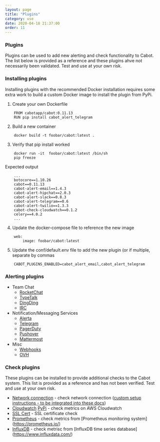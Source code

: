 ```yaml
---
layout: page
title: "Plugins"
category: use
date: 2020-04-18 21:37:00
order: 11
---
```


### Plugins

Plugins can be used to add new alerting and check functionality to Cabot. The list below is provided as a reference and these plugins ahve not necessarily been validated. Test and use at your own risk.

### Installing plugins

Installing plugins with the recommended Docker installation requires some extra work to build a custom Docker image to install the plugin from PyPi.

1. Create your own Dockerfile
```
    FROM cabotapp/cabot:0.11.13
    RUN pip install cabot_alert_telegram
```
2. Build a new container
```
    docker build -t foobar/cabot:latest .
```
3. Verify that pip install worked
```
    docker run -it  foobar/cabot:latest /bin/sh
    pip freeze
```    
Expected output
```
    ...
    botocore==1.10.26
    cabot==0.11.13
    cabot-alert-email==1.4.3
    cabot-alert-hipchat==2.0.3
    cabot-alert-slack==0.8.3
    cabot-alert-telegram==0.6
    cabot-alert-twilio==1.3.3
    cabot-check-cloudwatch==0.1.2
    celery==4.0.2
    ...
```
4. Update the docker-compose file to reference the new image
```
    web:
        image: foobar/cabot:latest
```

5. Update the conf/default.env file to add the new plugin (or if multiple, separate by commas
```
    CABOT_PLUGINS_ENABLED=cabot_alert_email,cabot_alert_telegram
```

### Alerting plugins
* Team Chat
  * [RocketChat](https://pypi.org/project/cabot-alert-rocketchat/)
  * [TypeTalk](https://pypi.org/project/cabot-alert-typetalk/)
  * [DingDing](https://pypi.org/project/cabot-alert-dingding/)
  * [IRC](https://pypi.org/project/cabot-alert-irc/)
* Notification/Messaging Services
  * [Alerta](https://pypi.org/project/cabot-alert-alerta/)
  * [Telegram](https://pypi.org/project/cabot-alert-telegram/)
  * [PagerDuty](https://pypi.org/project/cabot-alert-pagerduty/)
  * [Pushover](https://pypi.org/project/cabot-alert-pushover/)
  * [Mattermost](https://pypi.org/project/cabot-alert-slack-mattermost/)
* Misc
  * [Webhooks](https://pypi.org/project/cabot-alert-webhooks/)
  * [OVH](https://pypi.org/project/cabot-alert-ovh/)


### Check plugins

These plugins can be installed to provide additional checks to the Cabot system. This list is provided as a reference and has not been verified. Test and use at your own risk.

* [Network connection](https://github.com/cabotapp/cabot-check-network) - check network connection ([custom setup instructions - to be integrated into these docs](https://github.com/cabotapp/cabot-check-network/issues/2))
* [Cloudwatch](https://github.com/cabotapp/cabot-check-cloudwatch) [PyPi](https://pypi.org/project/cabot-check-cloudwatch/) - check metrics on AWS Cloudwatch 
* [SSL Cert](https://pypi.org/project/cabot-check-sslcert/) - SSL certificate check
* [Prometheus](https://pypi.org/project/cabot-check-prometheus/) - check metrics from [Prometheus monitoring system] (https://prometheus.io/)
* [InfluxDB](https://pypi.org/project/cabot-check-influxdb/) - check metrisc from [InfluxDB time series database] (https://www.influxdata.com/)
